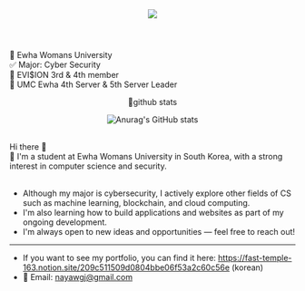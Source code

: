 <header> 
  <img src="https://capsule-render.vercel.app/api?type=waving&color=auto&height=300&section=header&text=Welcome!&fontColor=FFFFFF&fontSize=80" />
  
</header>


  
💚 Ewha Womans University <br/>
✅ Major: Cyber Security<br/>
💙 EVI$ION 3rd & 4th member<br/>
🖤 UMC Ewha 4th Server & 5th Server Leader<br/>

<div align="center">
💫github stats
  
  ![Anurag's GitHub stats](https://github-readme-stats.vercel.app/api?username=nayawgj&show_icons=true&theme=radical)

</div>

<br/>
Hi there 👋<br/>
💬 I'm a student at Ewha Womans University in South Korea, with a strong interest in computer science and security.<br/><br/>

- Although my major is cybersecurity, I actively explore other fields of CS such as machine learning, blockchain, and cloud computing.<br/>
- I'm also learning how to build applications and websites as part of my ongoing development.<br/>
- I'm always open to new ideas and opportunities — feel free to reach out!<br/>
  
---------
- If you want to see my portfolio, you can find it here: https://fast-temple-163.notion.site/209c511509d0804bbe06f53a2c60c56e (korean)
- 💌 Email: nayawgj@gmail.com


